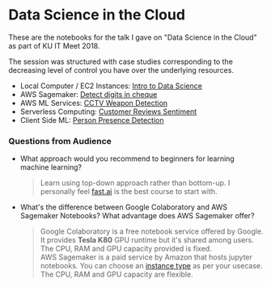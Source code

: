 # Data Science in the Cloud

These are the notebooks for the talk I gave on "Data Science in the Cloud" as part of KU IT Meet 2018.

The session was structured with case studies corresponding to the decreasing level of control you have over the underlying resources.

- Local Computer / EC2 Instances: [Intro to Data Science](intro-data-science) 
- AWS Sagemaker: [Detect digits in cheque](amount-in-cheque)
- AWS ML Services: [CCTV Weapon Detection](weapon-detection-aws) 
- Serverless Computing: [Customer Reviews Sentiment](review-sentiments)
- Client Side ML: [Person Presence Detection](client-side-ml)

### Questions from Audience
- What approach would you recommend to beginners for learning machine learning?  
    > Learn using top-down approach rather than bottom-up. I personally feel [fast.ai](https://www.fast.ai) is the best course to start with.
    
- What's the difference between Google Colaboratory and AWS Sagemaker Notebooks? What advantage does AWS Sagemaker offer?
    > Google Colaboratory is a free notebook service offered by Google. It provides **Tesla K80** GPU runtime but it's shared among users. The CPU, RAM and GPU capacity provided is fixed.  
    AWS Sagemaker is a paid service by Amazon that hosts jupyter notebooks. You can choose an [instance type](https://aws.amazon.com/sagemaker/pricing/instance-types/) as per your usecase. The CPU, RAM and GPU capacity are flexible. 
